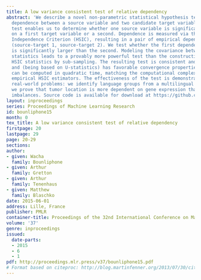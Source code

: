 ```yaml
---
title: A low variance consistent test of relative dependency
abstract: 'We describe a novel non-parametric statistical hypothesis test of relative
  dependence between a source variable and two candidate target variables. Such a
  test enables us to determine whether one source variable is significantly more dependent
  on a first target variable or a second. Dependence is measured via the Hilbert-Schmidt
  Independence Criterion (HSIC), resulting in a pair of empirical dependence measures
  (source-target 1, source-target 2). We test whether the first dependence measure
  is significantly larger than the second. Modeling the covariance between these HSIC
  statistics leads to a provably more powerful test than the construction of independent
  HSIC statistics by sub-sampling. The resulting test is consistent and unbiased,
  and (being based on U-statistics) has favorable convergence properties. The test
  can be computed in quadratic time, matching the computational complexity of standard
  empirical HSIC estimators. The effectiveness of the test is demonstrated on several
  real-world problems: we identify language groups from a multilingual corpus, and
  we prove that tumor location is more dependent on gene expression than chromosomal
  imbalances. Source code is available for download at https://github.com/wbounliphone/reldep/.'
layout: inproceedings
series: Proceedings of Machine Learning Research
id: bounliphone15
month: 0
tex_title: A low variance consistent test of relative dependency
firstpage: 20
lastpage: 29
page: 20-29
sections: 
author:
- given: Wacha
  family: Bounliphone
- given: Arthur
  family: Gretton
- given: Arthur
  family: Tenenhaus
- given: Matthew
  family: Blaschko
date: 2015-06-01
address: Lille, France
publisher: PMLR
container-title: Proceedings of the 32nd International Conference on Machine Learning
volume: '37'
genre: inproceedings
issued:
  date-parts:
  - 2015
  - 6
  - 1
pdf: http://proceedings.mlr.press/v37/bounliphone15.pdf
# Format based on citeproc: http://blog.martinfenner.org/2013/07/30/citeproc-yaml-for-bibliographies/
---
```

